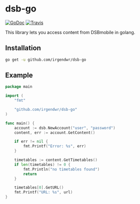 # dsb-go

[![GoDoc](https://godoc.org/github.com/irgendwr/dsb-go?status.svg)](https://godoc.org/github.com/irgendwr/dsb-go)
[![Travis](https://travis-ci.org/irgendwr/dsb-go.svg)](https://travis-ci.org/irgendwr/dsb-go)

This library lets you access content from DSBmobile in golang.

## Installation

```bash
go get -u github.com/irgendwr/dsb-go
```

## Example

```go
package main

import (
    "fmt"

    "github.com/irgendwr/dsb-go"
)

func main() {
    account := dsb.NewAccount("user", "password")
    content, err := account.GetContent()

    if err != nil {
        fmt.Printf("Error: %s", err)
    }

    timetables := content.GetTimetables()
    if len(timetables) != 0 {
        fmt.Println("no timetables found")
        return
    }

    timetables[0].GetURL()
    fmt.Printf("URL: %s", url)
}
```